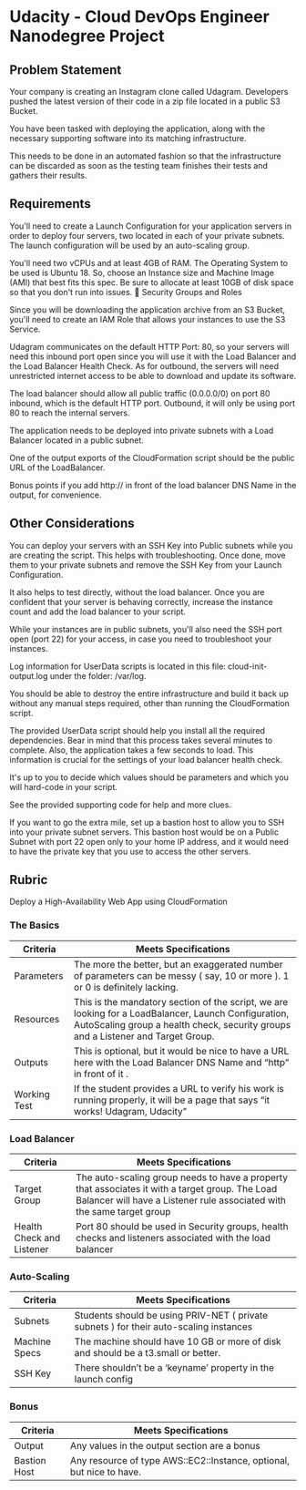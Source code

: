 # Udacity - Cloud DevOps Engineer Nanodegree Project 
## Problem Statement
Your company is creating an Instagram clone called Udagram. Developers pushed the latest version of their code in a zip file located in a public S3 Bucket.

You have been tasked with deploying the application, along with the necessary supporting software into its matching infrastructure.

This needs to be done in an automated fashion so that the infrastructure can be discarded as soon as the testing team finishes their tests and gathers their results.

## Requirements
You'll need to create a Launch Configuration for your application servers in order to deploy four servers, two located in each of your private subnets. The launch configuration will be used by an auto-scaling group.

You'll need two vCPUs and at least 4GB of RAM. The Operating System to be used is Ubuntu 18. So, choose an Instance size and Machine Image (AMI) that best fits this spec. Be sure to allocate at least 10GB of disk space so that you don't run into issues. 
Security Groups and Roles


Since you will be downloading the application archive from an S3 Bucket, you'll need to create an IAM Role that allows your instances to use the S3 Service.

Udagram communicates on the default HTTP Port: 80, so your servers will need this inbound port open since you will use it with the Load Balancer and the Load Balancer Health Check. As for outbound, the servers will need unrestricted internet access to be able to download and update its software.

The load balancer should allow all public traffic (0.0.0.0/0) on port 80 inbound, which is the default HTTP port. Outbound, it will only be using port 80 to reach the internal servers.

The application needs to be deployed into private subnets with a Load Balancer located in a public subnet.

One of the output exports of the CloudFormation script should be the public URL of the LoadBalancer.

Bonus points if you add http:// in front of the load balancer DNS Name in the output, for convenience.

## Other Considerations
You can deploy your servers with an SSH Key into Public subnets while you are creating the script. This helps with troubleshooting. Once done, move them to your private subnets and remove the SSH Key from your Launch Configuration.

It also helps to test directly, without the load balancer. Once you are confident that your server is behaving correctly, increase the instance count and add the load balancer to your script.

While your instances are in public subnets, you'll also need the SSH port open (port 22) for your access, in case you need to troubleshoot your instances.

Log information for UserData scripts is located in this file: cloud-init-output.log under the folder: /var/log.

You should be able to destroy the entire infrastructure and build it back up without any manual steps required, other than running the CloudFormation script.

The provided UserData script should help you install all the required dependencies. Bear in mind that this process takes several minutes to complete. Also, the application takes a few seconds to load. This information is crucial for the settings of your load balancer health check.

It's up to you to decide which values should be parameters and which you will hard-code in your script.

See the provided supporting code for help and more clues.

If you want to go the extra mile, set up a bastion host to allow you to SSH into your private subnet servers. This bastion host would be on a Public Subnet with port 22 open only to your home IP address, and it would need to have the private key that you use to access the other servers.

## Rubric
Deploy a High-Availability Web App using CloudFormation

### The Basics
|Criteria|Meets Specifications|
|---|---|
|Parameters|The more the better, but an exaggerated number of parameters can be messy ( say, 10 or more ). 1 or 0 is definitely lacking.|
|Resources|This is the mandatory section of the script, we are looking for a LoadBalancer, Launch Configuration, AutoScaling group a health check, security groups and a Listener and Target Group.|
|Outputs|This is optional, but it would be nice to have a URL here with the Load Balancer DNS Name and “http” in front of it .|
|Working Test|If the student provides a URL to verify his work is running properly, it will be a page that says “it works! Udagram, Udacity”|

### Load Balancer
|Criteria|Meets Specifications|
|---|---|
|Target Group|The auto-scaling group needs to have a property that associates it with a target group. The Load Balancer will have a Listener rule associated with the same target group|
|Health Check and Listener|Port 80 should be used in Security groups, health checks and listeners associated with the load balancer|

### Auto-Scaling
|Criteria|Meets Specifications|
|---|---|
|Subnets|Students should be using PRIV-NET ( private subnets ) for their auto-scaling instances|
|Machine Specs|The machine should have 10 GB or more of disk and should be a t3.small or better.|
|SSH Key|There shouldn’t be a ‘keyname’ property in the launch config|

### Bonus
|Criteria|Meets Specifications|
|---|---|
|Output|Any values in the output section are a bonus|
|Bastion Host|Any resource of type AWS::EC2::Instance, optional, but nice to have.|
